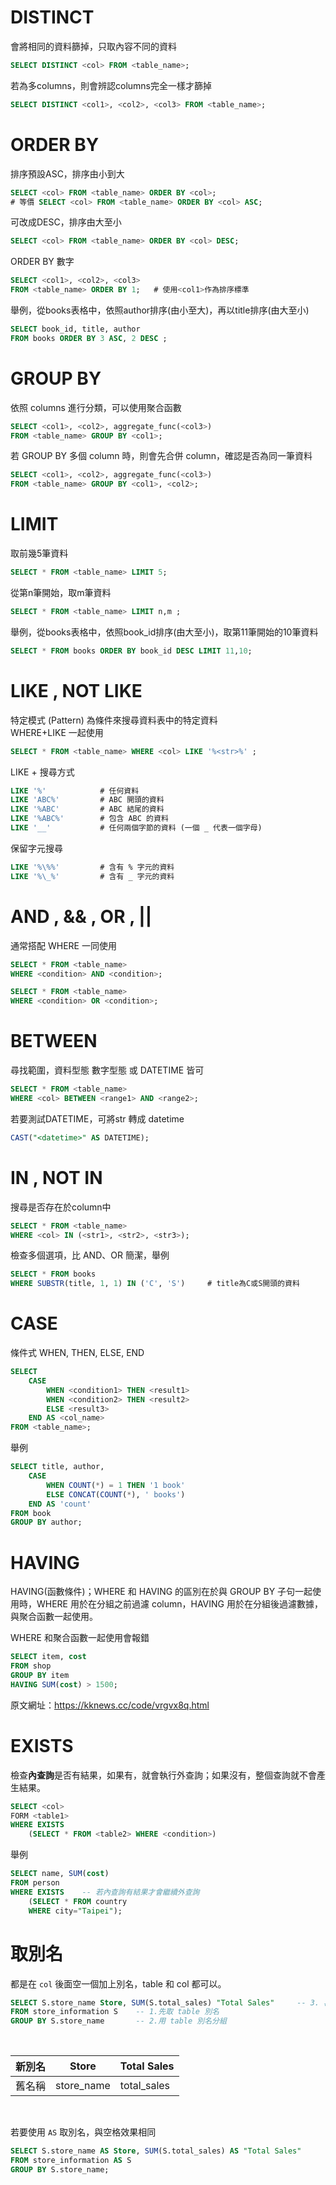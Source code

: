 # DISTINCT
會將相同的資料篩掉，只取內容不同的資料
```SQL
SELECT DISTINCT <col> FROM <table_name>;
```
若為多columns，則會辨認columns完全一樣才篩掉
```SQL
SELECT DISTINCT <col1>, <col2>, <col3> FROM <table_name>;
```

# ORDER BY
排序預設ASC，排序由小到大
```sql
SELECT <col> FROM <table_name> ORDER BY <col>;
# 等價 SELECT <col> FROM <table_name> ORDER BY <col> ASC; 
```
可改成DESC，排序由大至小
```sql
SELECT <col> FROM <table_name> ORDER BY <col> DESC;
```
ORDER BY 數字
```sql
SELECT <col1>, <col2>, <col3> 
FROM <table_name> ORDER BY 1;   # 使用<col1>作為排序標準
```
舉例，從books表格中，依照author排序(由小至大)，再以title排序(由大至小)
```sql
SELECT book_id, title, author
FROM books ORDER BY 3 ASC, 2 DESC ;
```

# GROUP BY
依照 columns 進行分類，可以使用聚合函數
```SQL
SELECT <col1>, <col2>, aggregate_func(<col3>)
FROM <table_name> GROUP BY <col1>;
```
若 GROUP BY 多個 column 時，則會先合併 column，確認是否為同一筆資料
```sql
SELECT <col1>, <col2>, aggregate_func(<col3>)
FROM <table_name> GROUP BY <col1>, <col2>;
```


# LIMIT
取前幾5筆資料
```SQL
SELECT * FROM <table_name> LIMIT 5;
```
從第n筆開始，取m筆資料
```sql
SELECT * FROM <table_name> LIMIT n,m ;
```
舉例，從books表格中，依照book_id排序(由大至小)，取第11筆開始的10筆資料
```sql
SELECT * FROM books ORDER BY book_id DESC LIMIT 11,10;
```

# LIKE , NOT LIKE
特定模式 (Pattern) 為條件來搜尋資料表中的特定資料  
WHERE+LIKE 一起使用
```SQL
SELECT * FROM <table_name> WHERE <col> LIKE '%<str>%' ;
```
LIKE + 搜尋方式
```sql
LIKE '%'            # 任何資料
LIKE 'ABC%'         # ABC 開頭的資料
LIKE '%ABC'         # ABC 結尾的資料
LIKE '%ABC%'        # 包含 ABC 的資料
LIKE '__'           # 任何兩個字節的資料 (一個 _ 代表一個字母)
```
保留字元搜尋
```sql
LIKE '%\%%'         # 含有 % 字元的資料
LIKE '%\_%'         # 含有 _ 字元的資料
```

# AND , && , OR , ||
通常搭配 WHERE 一同使用
```sql
SELECT * FROM <table_name>
WHERE <condition> AND <condition>;
```
```sql
SELECT * FROM <table_name>
WHERE <condition> OR <condition>;
```

# BETWEEN
尋找範圍，資料型態 數字型態 或 DATETIME 皆可
```SQL
SELECT * FROM <table_name>
WHERE <col> BETWEEN <range1> AND <range2>;
```
若要測試DATETIME，可將str 轉成 datetime
```SQL
CAST("<datetime>" AS DATETIME);
```

# IN , NOT IN
搜尋是否存在於column中
```SQL
SELECT * FROM <table_name>
WHERE <col> IN (<str1>, <str2>, <str3>);
```
檢查多個選項，比 AND、OR 簡潔，舉例
```sql
SELECT * FROM books
WHERE SUBSTR(title, 1, 1) IN ('C', 'S')     # title為C或S開頭的資料
```

# CASE
條件式 WHEN, THEN, ELSE, END
```sql
SELECT 
    CASE
        WHEN <condition1> THEN <result1>
        WHEN <condition2> THEN <result2>
        ELSE <result3>
    END AS <col_name>
FROM <table_name>;
```
舉例
```sql
SELECT title, author,
    CASE
        WHEN COUNT(*) = 1 THEN '1 book'
        ELSE CONCAT(COUNT(*), ' books')
    END AS 'count'
FROM book
GROUP BY author;
```

# HAVING
HAVING(函數條件)；WHERE 和 HAVING 的區別在於與 GROUP BY 子句一起使用時，WHERE 用於在分組之前過濾 column，HAVING 用於在分組後過濾數據，與聚合函數一起使用。

WHERE 和聚合函數一起使用會報錯
```sql
SELECT item, cost
FROM shop
GROUP BY item
HAVING SUM(cost) > 1500;
```

原文網址：https://kknews.cc/code/vrgvx8q.html

# EXISTS
檢查**內查詢**是否有結果，如果有，就會執行外查詢；如果沒有，整個查詢就不會產生結果。
```SQL
SELECT <col>
FORM <table1>
WHERE EXISTS
    (SELECT * FROM <table2> WHERE <condition>)
```
舉例
```sql
SELECT name, SUM(cost)
FROM person
WHERE EXISTS    -- 若內查詢有結果才會繼續外查詢
    (SELECT * FROM country  
    WHERE city="Taipei");
```


# 取別名
都是在 `col` 後面空一個加上別名，table 和 col 都可以。
```sql
SELECT S.store_name Store, SUM(S.total_sales) "Total Sales"     -- 3. 再取 column 別名
FROM store_information S    -- 1.先取 table 別名
GROUP BY S.store_name       -- 2.用 table 別名分組
```

<br/>

|新別名|Store|Total Sales|
|--|--|--|
|舊名稱|store_name|total_sales|

<br/>

若要使用 `AS` 取別名，與空格效果相同
```sql
SELECT S.store_name AS Store, SUM(S.total_sales) AS "Total Sales"
FROM store_information AS S
GROUP BY S.store_name;
```